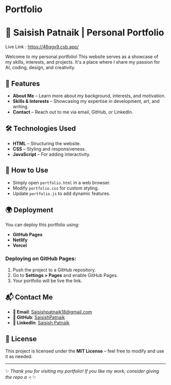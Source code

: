 # Portfolio
# 🚀 Saisish Patnaik | Personal Portfolio 
Live Link : https://46qgx9.csb.app/

Welcome to my personal portfolio! This website serves as a showcase of my skills, interests, and projects. It's a place where I share my passion for AI, coding, design, and creativity.

## 🌟 Features
- **About Me** – Learn more about my background, interests, and motivation.
- **Skills & Interests** – Showcasing my expertise in development, art, and writing.
- **Contact** – Reach out to me via email, GitHub, or LinkedIn.

## 🛠 Technologies Used
- **HTML** – Structuring the website.
- **CSS** – Styling and responsiveness.
- **JavaScript** – For adding interactivity.

## 🎯 How to Use
- Simply open `portfolio.html` in a web browser.
- Modify `portfolio.css` for custom styling.
- Update `portfolio.js` to add dynamic features.

## 🌍 Deployment
You can deploy this portfolio using:
- **GitHub Pages**
- **Netlify**
- **Vercel**

### Deploying on GitHub Pages:
1. Push the project to a GitHub repository.
2. Go to **Settings > Pages** and enable GitHub Pages.
3. Your portfolio will be live the link.

## 📬 Contact Me
- **📧 Email**: Saisishpatnaik18@gmail.com
- **🐙 GitHub**: [SaisishPatnaik](https://github.com/SaisishPatnaik)
- **🔗 LinkedIn**: [Saisish Patnaik](https://www.linkedin.com/in/saisish-patnaik-45b635323)

## 📜 License
This project is licensed under the **MIT License** – feel free to modify and use it as needed.

---
✨ _Thank you for visiting my portfolio! If you like my work, consider giving the repo a ⭐_ ✨

